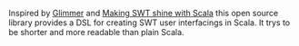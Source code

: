 Inspired by [Glimmer](http://eclipse.dzone.com/articles/an-introduction-glimmer) and [Making SWT shine with Scala](http://johlrogge.wordpress.com/2009/01/06/making-swt-shine-with-scala/) this open source library provides a DSL for creating SWT user interfacings in Scala. It trys to be shorter and more readable than plain Scala.
